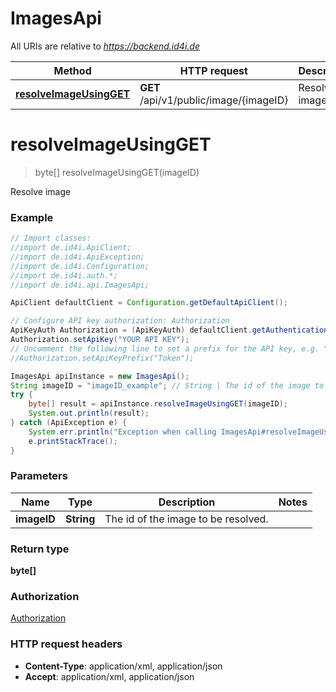 # ImagesApi

All URIs are relative to *https://backend.id4i.de*

Method | HTTP request | Description
------------- | ------------- | -------------
[**resolveImageUsingGET**](ImagesApi.md#resolveImageUsingGET) | **GET** /api/v1/public/image/{imageID} | Resolve image


<a name="resolveImageUsingGET"></a>
# **resolveImageUsingGET**
> byte[] resolveImageUsingGET(imageID)

Resolve image

### Example
```java
// Import classes:
//import de.id4i.ApiClient;
//import de.id4i.ApiException;
//import de.id4i.Configuration;
//import de.id4i.auth.*;
//import de.id4i.api.ImagesApi;

ApiClient defaultClient = Configuration.getDefaultApiClient();

// Configure API key authorization: Authorization
ApiKeyAuth Authorization = (ApiKeyAuth) defaultClient.getAuthentication("Authorization");
Authorization.setApiKey("YOUR API KEY");
// Uncomment the following line to set a prefix for the API key, e.g. "Token" (defaults to null)
//Authorization.setApiKeyPrefix("Token");

ImagesApi apiInstance = new ImagesApi();
String imageID = "imageID_example"; // String | The id of the image to be resolved.
try {
    byte[] result = apiInstance.resolveImageUsingGET(imageID);
    System.out.println(result);
} catch (ApiException e) {
    System.err.println("Exception when calling ImagesApi#resolveImageUsingGET");
    e.printStackTrace();
}
```

### Parameters

Name | Type | Description  | Notes
------------- | ------------- | ------------- | -------------
 **imageID** | **String**| The id of the image to be resolved. |

### Return type

**byte[]**

### Authorization

[Authorization](../README.md#Authorization)

### HTTP request headers

 - **Content-Type**: application/xml, application/json
 - **Accept**: application/xml, application/json

